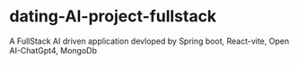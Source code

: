 # dating-AI-project-fullstack
A FullStack AI driven application devloped by Spring boot, React-vite, Open AI-ChatGpt4, MongoDb
